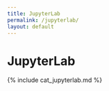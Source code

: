 ```yaml
---
title: JupyterLab
permalink: /jupyterlab/
layout: default
---
```


# JupyterLab

{% include cat_jupyterlab.md %}
